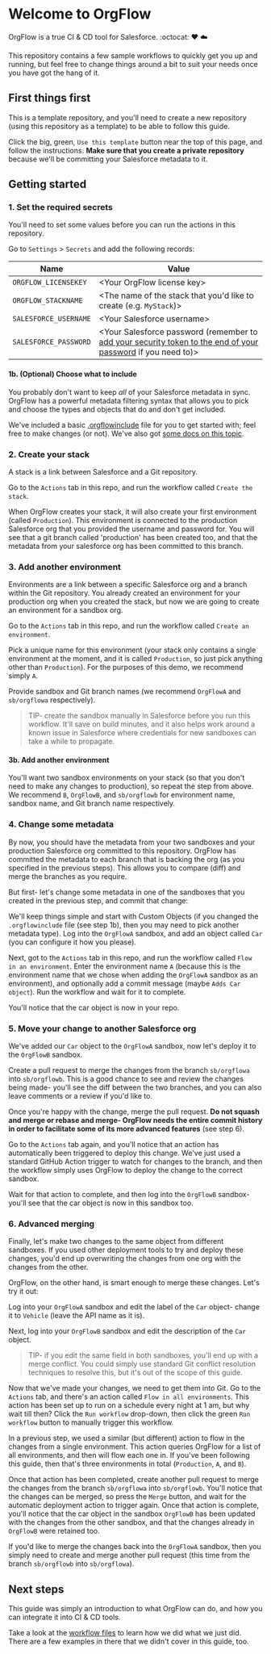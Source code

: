 # Welcome to OrgFlow

OrgFlow is a true CI & CD tool for Salesforce. :octocat: ♥️ ☁️

This repository contains a few sample workflows to quickly get you up and running, but feel free to change things around a bit to suit your needs once you have got the hang of it.

## First things first
This is a template repository, and you'll need to create a new repository (using this repository as a template) to be able to follow this guide.

Click the big, green, `Use this template` button near the top of this page, and follow the instructions. **Make sure that you create a private repository** because we'll be committing your Salesforce metadata to it.

## Getting started

### 1. Set the required secrets
You'll need to set some values before you can run the actions in this repository. 

Go to `Settings` > `Secrets` and add the following records:

| Name | Value |
| --- | --- |
| `ORGFLOW_LICENSEKEY` | \<Your OrgFlow license key\> |
| `ORGFLOW_STACKNAME` | \<The name of the stack that you'd like to create (e.g. `MyStack`)\> |
| `SALESFORCE_USERNAME` | \<Your Salesforce username\> |
| `SALESFORCE_PASSWORD` | \<Your Salesforce password (remember to [add your security token to the end of your password](https://developer.salesforce.com/docs/atlas.en-us.api.meta/api/sforce_api_concepts_security.htm) if you need to)\> |


#### 1b. (Optional) Choose what to include
You probably don't want to keep *all* of your Salesforce metadata in sync. OrgFlow has a powerful metadata filtering syntax that allows you to pick and choose the types and objects that do and don't get included.

We've included a basic [.orgflowinclude](.orgflowinclude) file for you to get started with; feel free to make changes (or not). We've also got [some docs on this topic](https://docs.orgflow.io/reference/glossary/orgflow-include-file.html).

### 2. Create your stack
A stack is a link between Salesforce and a Git repository.

Go to the `Actions` tab in this repo, and run the workflow called `Create the stack`.

When OrgFlow creates your stack, it will also create your first environment (called `Production`). This environment is connected to the production Salesforce org that you provided the username and password for. You will see that a git branch called 'production' has been created too, and that the metadata from your salesforce org has been committed to this branch.

### 3. Add another environment
Environments are a link between a specific Salesforce org and a branch within the Git repository. You already created an environment for your production org when you created the stack, but now we are going to create an environment for a sandbox org.

Go to the `Actions` tab in this repo, and run the workflow called `Create an environment`.

Pick a unique name for this environment (your stack only contains a single environment at the moment, and it is called `Production`, so just pick anything other than `Production`). For the purposes of this demo, we recommend simply `A`.

Provide sandbox and Git branch names (we recommend `OrgFlowA` and `sb/orgflowa` respectively).

> TIP- create the sandbox manually in Salesforce before you run this workflow. It'll save on build minutes, and it also helps work around a known issue in Salesforce where credentials for new sandboxes can take a while to propagate.

#### 3b. Add another environment
You'll want two sandbox environments on your stack (so that you don't need to make any changes to production), so repeat the step from above. We recommend `B`, `OrgFlowB`, and `sb/orgflowb` for environment name, sandbox name, and Git branch name respectively.

### 4. Change some metadata
By now, you should have the metadata from your two sandboxes and your production Salesforce org committed to this repository. OrgFlow has committed the metadata to each branch that is backing the org (as you specified in the previous steps). This allows you to compare (diff) and merge the branches as you require.

But first- let's change some metadata in one of the sandboxes that you created in the previous step, and commit that change:

We'll keep things simple and start with Custom Objects (if you changed the `.orgflowinclude` file (see step 1b), then you may need to pick another metadata type). Log into the `OrgFlowA` sandbox, and add an object called `Car` (you can configure it how you please).

Next, got to the `Actions` tab in this repo, and run the workflow called `Flow in an environment`. Enter the environment name `A` (because this is the environment name that we chose when adding the `OrgFlowA` sandbox as an environment), and optionally add a commit message (maybe `Adds Car object`). Run the workflow and wait for it to complete.

You'll notice that the car object is now in your repo.

### 5. Move your change to another Salesforce org
We've added our `Car` object to the `OrgFlowA` sandbox, now let's deploy it to the `OrgFlowB` sandbox.

Create a pull request to merge the changes from the branch `sb/orgflowa` into `sb/orgflowb`. This is a good chance to see and review the changes being made- you'll see the diff between the two branches, and you can also leave comments or a review if you'd like to.

Once you're happy with the change, merge the pull request. **Do not squash and merge or rebase and merge- OrgFlow needs the entire commit history in order to facilitate some of its more advanced features** (see step 6).

Go to the `Actions` tab again, and you'll notice that an action has automatically been triggered to deploy this change. We've just used a standard GitHub Action trigger to watch for changes to the branch, and then the workflow simply uses OrgFlow to deploy the change to the correct sandbox.

Wait for that action to complete, and then log into the `OrgFlowB` sandbox- you'll see that the car object is now in this sandbox too.

### 6. Advanced merging
Finally, let's make two changes to the same object from different sandboxes. If you used other deployment tools to try and deploy these changes, you'd end up overwriting the changes from one org with the changes from the other.

OrgFlow, on the other hand, is smart enough to merge these changes. Let's try it out:

Log into your `OrgFlowA` sandbox and edit the label of the `Car` object- change it to `Vehicle` (leave the API name as it is).

Next, log into your `OrgFlowB` sandbox and edit the description of the `Car` object.

> TIP- if you edit the same field in both sandboxes, you'll end up with a merge conflict. You could simply use standard Git conflict resolution techniques to resolve this, but it's out of the scope of this guide.

Now that we've made your changes, we need to get them into Git. Go to the `Actions` tab, and there's an action called `Flow in all environments`. This action has been set up to run on a schedule every night at 1 am, but why wait till then? Click the `Run workflow` drop-down, then click the green `Run workflow` button to manually trigger this workflow.

In a previous step, we used a similar (but different) action to flow in the changes from a single environment. This action queries OrgFlow for a list of all environments, and then will flow each one in. If you've been following this guide, then that's three environments in total (`Production`, `A`, and `B`).

Once that action has been completed, create another pull request to merge the changes from the branch `sb/orgflowa` into `sb/orgflowb`. You'll notice that the changes can be merged, so press the `Merge` button, and wait for the automatic deployment action to trigger again. Once that action is complete, you'll notice that the car object in the sandbox `OrgFlowB` has been updated with the changes from the other sandbox, and that the changes already in `OrgFlowB` were retained too.

If you'd like to merge the changes back into the `OrgFlowA` sandbox, then you simply need to create and merge another pull request (this time from the branch `sb/orgflowb` into `sb/orgflowa`).

## Next steps
This guide was simply an introduction to what OrgFlow can do, and how you can integrate it into CI & CD tools.

Take a look at the [workflow files](.github/workflows) to learn how we did what we just did. There are a few examples in there that we didn't cover in this guide, too.
